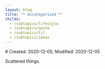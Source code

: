 ```yaml
---
layout: blog
title: "* Uncategorized *"
childs:
  - /subtopics/lifestyle
  - /subtopics/quote
  - /subtopics/til
  - /subtopics/ideas
---
```

<span class="hidden-text"># Created: 2020-12-05; Modified: 2020-12-05</span>

Scattered things.
